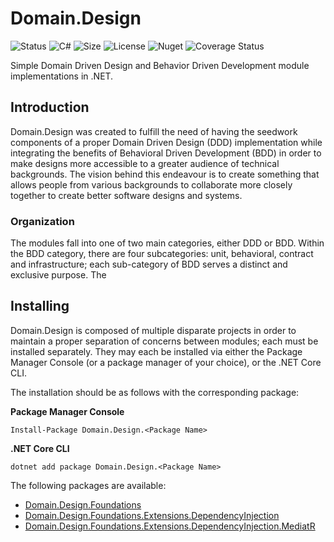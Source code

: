 Domain.Design
=======

![Status](https://img.shields.io/github/workflow/status/smeek153/Domain.Design.Foundations/build)
![C#](https://img.shields.io/github/languages/top/smeek153/Domain.Design.Foundations)
![Size](https://img.shields.io/github/repo-size/smeek153/Domain.Design.Foundations)
![License](https://img.shields.io/github/license/smeek153/Domain.Design.Foundations)
![Nuget](https://img.shields.io/nuget/v/Domain.Design.Foundations)
![Coverage Status](https://coveralls.io/repos/github/SmeeK153/Domain.Design.Foundations/badge.svg)

Simple Domain Driven Design and Behavior Driven Development module implementations in .NET. 

## Introduction

Domain.Design was created to fulfill the need of having the seedwork components of a proper Domain Driven Design (DDD) implementation while
integrating the benefits of Behavioral Driven Development (BDD) in order to make designs more accessible to a greater audience of technical backgrounds.
The vision behind this endeavour is to create something that allows people from various backgrounds to collaborate more closely together to
create better software designs and systems. 

### Organization

The modules fall into one of two main categories, either DDD or BDD. Within the BDD category, there are four subcategories: unit, behavioral, contract and 
infrastructure; each sub-category of BDD serves a distinct and exclusive purpose. The


## Installing

Domain.Design is composed of multiple disparate projects in order to maintain a proper separation of concerns between modules; each must be 
installed separately. They may each be installed via either the Package Manager Console (or a package manager of your choice), or the .NET Core CLI.

The installation should be as follows with the corresponding package: 

__Package Manager Console__

    Install-Package Domain.Design.<Package Name>

    
__.NET Core CLI__

    dotnet add package Domain.Design.<Package Name>

The following packages are available:

* [Domain.Design.Foundations](https://github.com/SmeeK153/Domain.Design.Foundations/tree/master/Foundations)
* [Domain.Design.Foundations.Extensions.DependencyInjection](https://github.com/SmeeK153/Domain.Design.Foundations/tree/master/Infrastructure)
* [Domain.Design.Foundations.Extensions.DependencyInjection.MediatR](https://github.com/SmeeK153/Domain.Design.Foundations/tree/master/Infrastructure.MediatR)